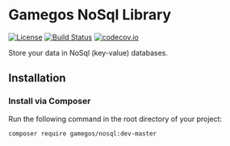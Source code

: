 # Gamegos NoSql Library

[![License](https://img.shields.io/badge/license-MIT-blue.svg)](https://raw.githubusercontent.com/gamegos/nosql-php/master/LICENSE)
[![Build Status](https://travis-ci.org/gamegos/nosql-php.svg?branch=master)](https://travis-ci.org/gamegos/nosql-php)
[![codecov.io](https://codecov.io/github/gamegos/nosql-php/coverage.svg?branch=master)](https://codecov.io/github/gamegos/nosql-php?branch=master)

Store your data in NoSql (key-value) databases.

## Installation

### Install via Composer

Run the following command in the root directory of your project:
```sh
composer require gamegos/nosql:dev-master
```
